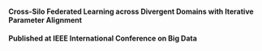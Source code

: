 
#### Cross-Silo Federated Learning across Divergent Domains with Iterative Parameter Alignment
#### Published at IEEE International Conference on Big Data